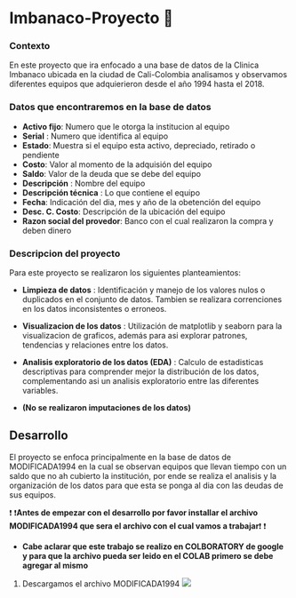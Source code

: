 # Imbanaco-Proyecto :blue_book:

### **Contexto** 
En este proyecto que ira enfocado a una base de datos de la Clinica Imbanaco ubicada en la ciudad de Cali-Colombia analisamos y observamos diferentes equipos que adquierieron desde el año 1994 hasta el 2018.

### Datos que encontraremos en la base de datos
-  **Activo fijo**:  Numero que le otorga la institucion al equipo
- **Serial** : Numero que identifica al equipo
-  **Estado**:  Muestra si el equipo esta activo, depreciado, retirado o pendiente
- **Costo**: Valor al momento de la adquisión del equipo 
- **Saldo**: Valor de la deuda que se debe del equipo
- **Descripción** : Nombre del equipo
- **Descripción técnica** : Lo que contiene el equipo
- **Fecha**: Indicación del dia, mes y año de la obetención del equipo
- **Desc. C. Costo**: Descripción de la ubicación del equipo
- **Razon social del provedor**: Banco con el cual realizaron la compra y deben dinero

### Descripcion del proyecto
Para este proyecto se realizaron los siguientes planteamientos:
- **Limpieza de datos** : Identificación y manejo de los valores nulos o duplicados en el conjunto de datos. Tambien se realizara correnciones en los datos inconsistentes o erroneos.
- **Visualizacion de los datos** : Utilización de matplotlib y seaborn para la visualizacion de graficos, además para asi explorar patrones, tendencias y relaciones entre los datos.
- **Analisis exploratorio de los datos (EDA)** : Calculo de estadisticas descriptivas para comprender mejor la distribución de los datos, complementando asi un analisis exploratorio entre las diferentes variables.

- **(No se realizaron imputaciones de los datos)**

## Desarrollo
El proyecto se enfoca principalmente en la base de datos de MODIFICADA1994 en la cual se observan equipos que llevan tiempo con un saldo que no ah cubierto la institución, por ende se realiza el analisis y la organización de los datos para que esta se ponga al dia con las deudas de sus equipos.

:exclamation: :heavy_exclamation_mark:**Antes de empezar con el desarrollo por favor installar el archivo MODIFICADA1994 que sera el archivo con el cual vamos a trabajar**:exclamation: :heavy_exclamation_mark:

- **Cabe aclarar que este trabajo se realizo en COLBORATORY de google y para que la archivo pueda ser leido en el COLAB primero se debe agregar al mismo**

1. Descargamos el archivo MODIFICADA1994
![](https://github.com/Ragnar0905/Imbanaco-Proyecto/assets/132869848/eb5897e0-7a77-4a60-ab7a-f36c20e63fd8)

